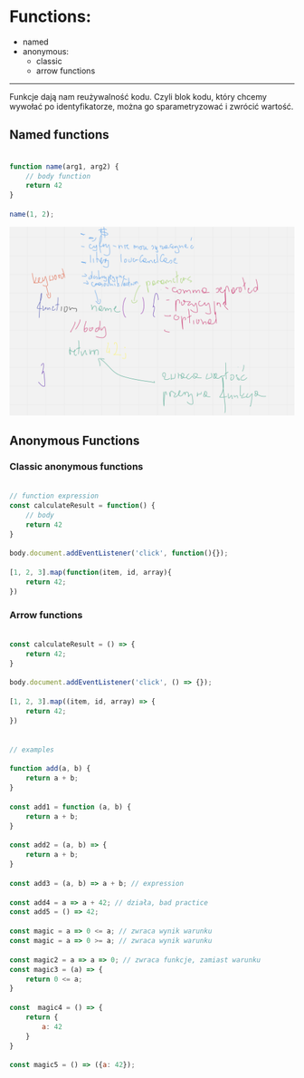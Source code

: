 # Functions:
- named
- anonymous:
    - classic
    - arrow functions
  
---
Funkcje dają nam reużywalność kodu. Czyli blok kodu, który chcemy wywołać po identyfikatorze, można go sparametryzować i zwrócić wartość.

## Named functions

```js

function name(arg1, arg2) {
    // body function
    return 42
}

name(1, 2);

```

![](fn_description.png)

## Anonymous Functions
### Classic anonymous functions

```js

// function expression
const calculateResult = function() {
    // body
    return 42
}

body.document.addEventListener('click', function(){});

[1, 2, 3].map(function(item, id, array){
    return 42;
})

```

### Arrow functions

```js

const calculateResult = () => {
    return 42;
}

body.document.addEventListener('click', () => {});

[1, 2, 3].map((item, id, array) => {
    return 42;
})


// examples

function add(a, b) {
    return a + b;
}

const add1 = function (a, b) {
    return a + b;
}

const add2 = (a, b) => {
    return a + b;
}

const add3 = (a, b) => a + b; // expression

const add4 = a => a + 42; // działa, bad practice
const add5 = () => 42;

const magic = a => 0 <= a; // zwraca wynik warunku
const magic = a => 0 >= a; // zwraca wynik warunku

const magic2 = a => a => 0; // zwraca funkcje, zamiast warunku
const magic3 = (a) => {
    return 0 <= a;
}

const  magic4 = () => {
    return {
        a: 42
    }
}

const magic5 = () => ({a: 42});

```



